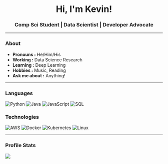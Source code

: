 <h1 align="center"> Hi, I'm Kevin! </h1>

<h3 align="center"> Comp Sci Student | Data Scientist | Developer Advocate </h3>

---------------------------------------------------------------------------------------------------------------------------------------------------------------------------------

### About
-  **Pronouns :** He/Him/His
-  **Working :** Data Science Research
-  **Learning :** Deep Learning
-  **Hobbies :** Music, Reading
-  **Ask me about :** Anything!

---------------------------------------------------------------------------------------------------------------------------------------------------------------------------------

### Languages

![Python](https://img.shields.io/badge/-Python-000?&logo=python)
![Java](https://img.shields.io/badge/-Java-000?&logo=Java&logoColor=007396)
![JavaScript](https://img.shields.io/badge/-JavaScript-000?&logo=JavaScript&logoColor=ddc508)
![SQL](https://img.shields.io/badge/-SQL-000?&logo=MySQL&logoColor=4479A1)

### Technologies

![AWS](https://img.shields.io/badge/-AWS-000?&logo=Amazon-AWS&logoColor=FF9900)
![Docker](https://img.shields.io/badge/-Docker-000?&logo=Docker)
![Kubernetes](https://img.shields.io/badge/-Kubernetes-000?&logo=Kubernetes)
![Linux](https://img.shields.io/badge/-Linux-000?&logo=Linux&logoColor=FCC624)

---------------------------------------------------------------------------------------------------------------------------------------------------------------------------------

### Profile Stats

<p align="left"> <img src="https://github-readme-stats.vercel.app/api?username=itskevinwang&hide=stars&show_icons=true&theme=calm&line_height=32">
